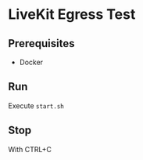 # LiveKit Egress Test

## Prerequisites

* Docker

## Run

Execute `start.sh`

## Stop 

With CTRL+C
